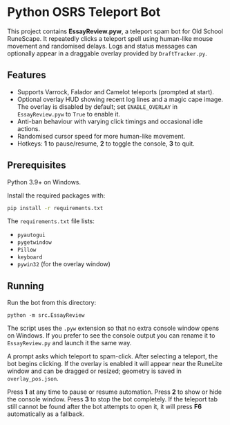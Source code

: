 # Python OSRS Teleport Bot

This project contains **EssayReview.pyw**, a teleport spam bot for Old School RuneScape. It repeatedly clicks a teleport spell using human-like mouse movement and randomised delays. Logs and status messages can optionally appear in a draggable overlay provided by `DraftTracker.py`.

## Features

- Supports Varrock, Falador and Camelot teleports (prompted at start).
- Optional overlay HUD showing recent log lines and a magic cape image. The overlay is disabled by default; set `ENABLE_OVERLAY` in `EssayReview.pyw` to `True` to enable it.
- Anti-ban behaviour with varying click timings and occasional idle actions.
- Randomised cursor speed for more human-like movement.
- Hotkeys: **1** to pause/resume, **2** to toggle the console, **3** to quit.

## Prerequisites

Python 3.9+ on Windows.

Install the required packages with:

```bash
pip install -r requirements.txt
```

The `requirements.txt` file lists:

- `pyautogui`
- `pygetwindow`
- `Pillow`
- `keyboard`
- `pywin32` (for the overlay window)

## Running

Run the bot from this directory:

```
python -m src.EssayReview
```

The script uses the `.pyw` extension so that no extra console window
opens on Windows. If you prefer to see the console output you can
rename it to `EssayReview.py` and launch it the same way.


A prompt asks which teleport to spam-click. After selecting a teleport, the bot begins clicking. If the overlay is enabled it will appear near the RuneLite window and can be dragged or resized; geometry is saved in `overlay_pos.json`.

Press **1** at any time to pause or resume automation. Press **2** to show or hide the console window. Press **3** to stop the bot completely. If the teleport tab still cannot be found after the bot attempts to open it, it will press **F6** automatically as a fallback.

